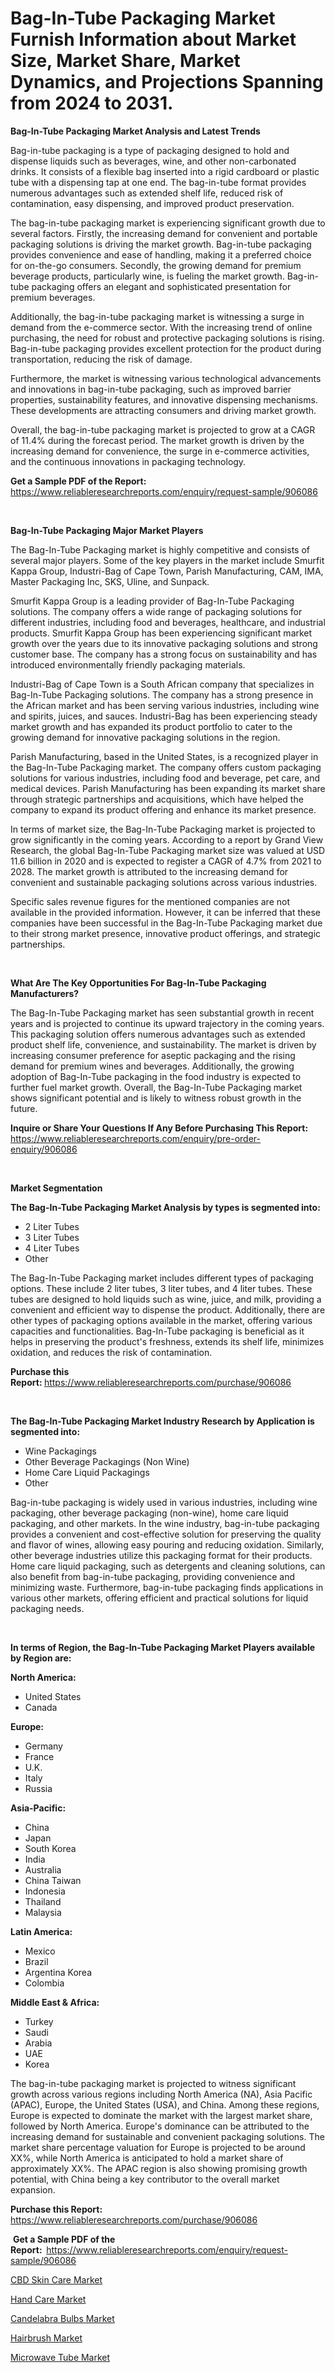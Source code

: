 <p><h1>Bag-In-Tube Packaging Market Furnish Information about Market Size, Market Share, Market Dynamics, and Projections Spanning from 2024 to 2031.</h1></p><p><strong>Bag-In-Tube Packaging Market Analysis and Latest Trends</strong></p>
<p><p>Bag-in-tube packaging is a type of packaging designed to hold and dispense liquids such as beverages, wine, and other non-carbonated drinks. It consists of a flexible bag inserted into a rigid cardboard or plastic tube with a dispensing tap at one end. The bag-in-tube format provides numerous advantages such as extended shelf life, reduced risk of contamination, easy dispensing, and improved product preservation.</p><p>The bag-in-tube packaging market is experiencing significant growth due to several factors. Firstly, the increasing demand for convenient and portable packaging solutions is driving the market growth. Bag-in-tube packaging provides convenience and ease of handling, making it a preferred choice for on-the-go consumers. Secondly, the growing demand for premium beverage products, particularly wine, is fueling the market growth. Bag-in-tube packaging offers an elegant and sophisticated presentation for premium beverages.</p><p>Additionally, the bag-in-tube packaging market is witnessing a surge in demand from the e-commerce sector. With the increasing trend of online purchasing, the need for robust and protective packaging solutions is rising. Bag-in-tube packaging provides excellent protection for the product during transportation, reducing the risk of damage.</p><p>Furthermore, the market is witnessing various technological advancements and innovations in bag-in-tube packaging, such as improved barrier properties, sustainability features, and innovative dispensing mechanisms. These developments are attracting consumers and driving market growth.</p><p>Overall, the bag-in-tube packaging market is projected to grow at a CAGR of 11.4% during the forecast period. The market growth is driven by the increasing demand for convenience, the surge in e-commerce activities, and the continuous innovations in packaging technology.</p></p>
<p><strong>Get a Sample PDF of the Report:&nbsp;</strong> <a href="https://www.reliableresearchreports.com/enquiry/request-sample/906086">https://www.reliableresearchreports.com/enquiry/request-sample/906086</a></p>
<p>&nbsp;</p>
<p><strong>Bag-In-Tube Packaging Major Market Players</strong></p>
<p><p>The Bag-In-Tube Packaging market is highly competitive and consists of several major players. Some of the key players in the market include Smurfit Kappa Group, Industri-Bag of Cape Town, Parish Manufacturing, CAM, IMA, Master Packaging Inc, SKS, Uline, and Sunpack. </p><p>Smurfit Kappa Group is a leading provider of Bag-In-Tube Packaging solutions. The company offers a wide range of packaging solutions for different industries, including food and beverages, healthcare, and industrial products. Smurfit Kappa Group has been experiencing significant market growth over the years due to its innovative packaging solutions and strong customer base. The company has a strong focus on sustainability and has introduced environmentally friendly packaging materials.</p><p>Industri-Bag of Cape Town is a South African company that specializes in Bag-In-Tube Packaging solutions. The company has a strong presence in the African market and has been serving various industries, including wine and spirits, juices, and sauces. Industri-Bag has been experiencing steady market growth and has expanded its product portfolio to cater to the growing demand for innovative packaging solutions in the region.</p><p>Parish Manufacturing, based in the United States, is a recognized player in the Bag-In-Tube Packaging market. The company offers custom packaging solutions for various industries, including food and beverage, pet care, and medical devices. Parish Manufacturing has been expanding its market share through strategic partnerships and acquisitions, which have helped the company to expand its product offering and enhance its market presence.</p><p>In terms of market size, the Bag-In-Tube Packaging market is projected to grow significantly in the coming years. According to a report by Grand View Research, the global Bag-In-Tube Packaging market size was valued at USD 11.6 billion in 2020 and is expected to register a CAGR of 4.7% from 2021 to 2028. The market growth is attributed to the increasing demand for convenient and sustainable packaging solutions across various industries.</p><p>Specific sales revenue figures for the mentioned companies are not available in the provided information. However, it can be inferred that these companies have been successful in the Bag-In-Tube Packaging market due to their strong market presence, innovative product offerings, and strategic partnerships.</p></p>
<p>&nbsp;</p>
<p><strong>What Are The Key Opportunities For Bag-In-Tube Packaging Manufacturers?</strong></p>
<p><p>The Bag-In-Tube Packaging market has seen substantial growth in recent years and is projected to continue its upward trajectory in the coming years. This packaging solution offers numerous advantages such as extended product shelf life, convenience, and sustainability. The market is driven by increasing consumer preference for aseptic packaging and the rising demand for premium wines and beverages. Additionally, the growing adoption of Bag-In-Tube packaging in the food industry is expected to further fuel market growth. Overall, the Bag-In-Tube Packaging market shows significant potential and is likely to witness robust growth in the future.</p></p>
<p><strong>Inquire or Share Your Questions If Any Before Purchasing This Report:</strong> <a href="https://www.reliableresearchreports.com/enquiry/pre-order-enquiry/906086">https://www.reliableresearchreports.com/enquiry/pre-order-enquiry/906086</a></p>
<p>&nbsp;</p>
<p><strong>Market Segmentation</strong></p>
<p><strong>The Bag-In-Tube Packaging Market Analysis by types is segmented into:</strong></p>
<p><ul><li>2 Liter Tubes</li><li>3 Liter Tubes</li><li>4 Liter Tubes</li><li>Other</li></ul></p>
<p><p>The Bag-In-Tube Packaging market includes different types of packaging options. These include 2 liter tubes, 3 liter tubes, and 4 liter tubes. These tubes are designed to hold liquids such as wine, juice, and milk, providing a convenient and efficient way to dispense the product. Additionally, there are other types of packaging options available in the market, offering various capacities and functionalities. Bag-In-Tube packaging is beneficial as it helps in preserving the product's freshness, extends its shelf life, minimizes oxidation, and reduces the risk of contamination.</p></p>
<p><strong>Purchase this Report:&nbsp;</strong><a href="https://www.reliableresearchreports.com/purchase/906086">https://www.reliableresearchreports.com/purchase/906086</a></p>
<p>&nbsp;</p>
<p><strong>The Bag-In-Tube Packaging Market Industry Research by Application is segmented into:</strong></p>
<p><ul><li>Wine Packagings</li><li>Other Beverage Packagings (Non Wine)</li><li>Home Care Liquid Packagings</li><li>Other</li></ul></p>
<p><p>Bag-in-tube packaging is widely used in various industries, including wine packaging, other beverage packaging (non-wine), home care liquid packaging, and other markets. In the wine industry, bag-in-tube packaging provides a convenient and cost-effective solution for preserving the quality and flavor of wines, allowing easy pouring and reducing oxidation. Similarly, other beverage industries utilize this packaging format for their products. Home care liquid packaging, such as detergents and cleaning solutions, can also benefit from bag-in-tube packaging, providing convenience and minimizing waste. Furthermore, bag-in-tube packaging finds applications in various other markets, offering efficient and practical solutions for liquid packaging needs.</p></p>
<p>&nbsp;</p>
<p><strong>In terms of Region, the Bag-In-Tube Packaging Market Players available by Region are:</strong></p>
<p>
    <p> <strong> North America: </strong>
        <ul>
            <li>United States</li>
            <li>Canada</li>
        </ul>
        </p> 
    <p> <strong> Europe: </strong>
        <ul>
            <li>Germany</li>
            <li>France</li>
            <li>U.K.</li>
            <li>Italy</li>
            <li>Russia</li>
        </ul>
        </p> 
    <p> <strong> Asia-Pacific: </strong>
        <ul>
            <li>China</li>
            <li>Japan</li>
            <li>South Korea</li>
            <li>India</li>
            <li>Australia</li>
            <li>China Taiwan</li>
            <li>Indonesia</li>
            <li>Thailand</li>
            <li>Malaysia</li>
        </ul>
        </p> 
    <p> <strong> Latin America: </strong>
        <ul>
            <li>Mexico</li>
            <li>Brazil</li>
            <li>Argentina Korea</li>
            <li>Colombia</li>
        </ul>
        </p> 
    <p> <strong> Middle East & Africa: </strong>
        <ul>
            <li>Turkey</li>
            <li>Saudi</li>
            <li>Arabia</li>
            <li>UAE</li>
            <li>Korea</li>
        </ul>
    </p>
    </p>
<p><p>The bag-in-tube packaging market is projected to witness significant growth across various regions including North America (NA), Asia Pacific (APAC), Europe, the United States (USA), and China. Among these regions, Europe is expected to dominate the market with the largest market share, followed by North America. Europe's dominance can be attributed to the increasing demand for sustainable and convenient packaging solutions. The market share percentage valuation for Europe is projected to be around XX%, while North America is anticipated to hold a market share of approximately XX%. The APAC region is also showing promising growth potential, with China being a key contributor to the overall market expansion.</p></p>
<p><strong>Purchase this Report: </strong><a href="https://www.reliableresearchreports.com/purchase/906086">https://www.reliableresearchreports.com/purchase/906086</a></p>
<p>&nbsp;<strong>Get a Sample PDF of the Report:&nbsp;&nbsp;</strong><a href="https://www.reliableresearchreports.com/enquiry/request-sample/906086">https://www.reliableresearchreports.com/enquiry/request-sample/906086</a></p>
<p><strong></strong></p>
<p><p><a href="https://medium.com/@bobbysalazar65/analyzing-cbd-skin-care-market-global-industry-perspective-and-forecast-2024-to-2031-e1f251948cc6">CBD Skin Care Market</a></p><p><a href="https://medium.com/@bobbysalazar65/hand-care-market-research-report-its-history-and-forecast-2024-to-2031-b12569ae4e89">Hand Care Market</a></p><p><a href="https://medium.com/@bobbysalazar65/candelabra-bulbs-market-size-and-market-trends-complete-industry-overview-2024-to-2031-a51baaca2729">Candelabra Bulbs Market</a></p><p><a href="https://medium.com/@bobbysalazar65/hairbrush-market-comprehensive-assessment-by-type-application-and-geography-291e0d4f422b">Hairbrush Market</a></p><p><a href="https://medium.com/@annaalexander40/microwave-tube-market-size-market-outlook-and-market-forecast-2024-to-2031-d99ae1be64b4">Microwave Tube Market</a></p></p>